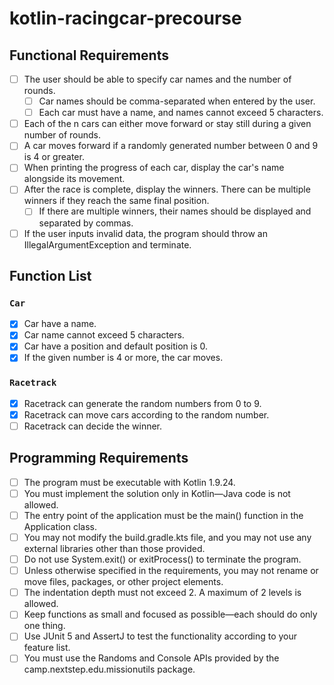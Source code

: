 # kotlin-racingcar-precourse
## Functional Requirements
- [ ] The user should be able to specify car names and the number of rounds.
   - [ ] Car names should be comma-separated when entered by the user.
   - [ ] Each car must have a name, and names cannot exceed 5 characters.
- [ ] Each of the n cars can either move forward or stay still during a given number of rounds.
- [ ] A car moves forward if a randomly generated number between 0 and 9 is 4 or greater.
- [ ] When printing the progress of each car, display the car's name alongside its movement.
- [ ] After the race is complete, display the winners. There can be multiple winners if they reach the same final position. 
    - [ ] If there are multiple winners, their names should be displayed and separated by commas.
- [ ] If the user inputs invalid data, the program should throw an IllegalArgumentException and terminate.

## Function List
### `Car`
- [x] Car have a name.
- [x] Car name cannot exceed 5 characters.
- [x] Car have a position and default position is 0.
- [x] If the given number is 4 or more, the car moves.

### `Racetrack`
- [x] Racetrack can generate the random numbers from 0 to 9.
- [x] Racetrack can move cars according to the random number.
- [ ] Racetrack can decide the winner.

## Programming Requirements
- [ ] The program must be executable with Kotlin 1.9.24.
- [ ] You must implement the solution only in Kotlin—Java code is not allowed.
- [ ] The entry point of the application must be the main() function in the Application class.
- [ ] You may not modify the build.gradle.kts file, and you may not use any external libraries other than those provided.
- [ ] Do not use System.exit() or exitProcess() to terminate the program.
- [ ] Unless otherwise specified in the requirements, you may not rename or move files, packages, or other project elements.
- [ ] The indentation depth must not exceed 2. A maximum of 2 levels is allowed.
- [ ] Keep functions as small and focused as possible—each should do only one thing.
- [ ] Use JUnit 5 and AssertJ to test the functionality according to your feature list.
- [ ] You must use the Randoms and Console APIs provided by the camp.nextstep.edu.missionutils package.

